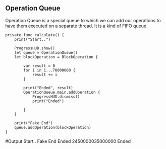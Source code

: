 ## Operation Queue

Operation Queue is a special queue to which we can add our operations to have them executed on a separate thread. It is a kind of FIFO queue.

    
    
    private func calculate() {
        print("Start..")
        
        ProgressHUD.show()
        let queue = OperationQueue()
        let blockOperation = BlockOperation {
            
            var result = 0
            for i in 1...70000000 {
                result += i
            }
            
            print("Ended", result)
            OperationQueue.main.addOperation {
                ProgressHUD.dismiss()
                print("Ended")
               
            }
        }
        
        print("Fake End")
        queue.addOperation(blockOperation)
    }
   #Output
Start..
Fake End
Ended 2450000035000000
Ended
